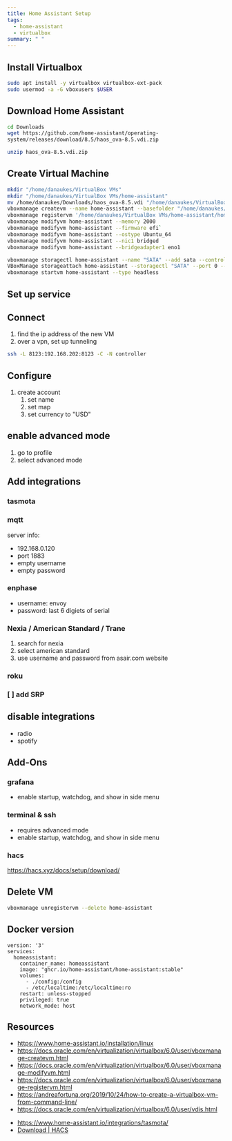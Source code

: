 ```yaml
---
title: Home Assistant Setup
tags:
  - home-assistant
  - virtualbox
summary: " "
---
```


## Install Virtualbox

```bash
sudo apt install -y virtualbox virtualbox-ext-pack
sudo usermod -a -G vboxusers $USER
```

## Download Home Assistant

```bash
cd Downloads
wget https://github.com/home-assistant/operating-
system/releases/download/8.5/haos_ova-8.5.vdi.zip

unzip haos_ova-8.5.vdi.zip
```


## Create Virtual Machine

```bash
mkdir "/home/danaukes/VirtualBox VMs"
mkdir "/home/danaukes/VirtualBox VMs/home-assistant"
mv /home/danaukes/Downloads/haos_ova-8.5.vdi "/home/danaukes/VirtualBox VMs/home-assistant/"
vboxmanage createvm --name home-assistant --basefolder "/home/danaukes/VirtualBox VMs/"
vboxmanage registervm '/home/danaukes/VirtualBox VMs/home-assistant/home-assistant.vbox'
vboxmanage modifyvm home-assistant --memory 2000
vboxmanage modifyvm home-assistant --firmware efi`
vboxmanage modifyvm home-assistant --ostype Ubuntu_64
vboxmanage modifyvm home-assistant --nic1 bridged
vboxmanage modifyvm home-assistant --bridgeadapter1 eno1

vboxmanage storagectl home-assistant --name "SATA" --add sata --controller IntelAhci       
VBoxManage storageattach home-assistant --storagectl "SATA" --port 0 --device 0 --nonrotational on --discard on --type hdd --medium haos_ova-8.5.vdi
vboxmanage startvm home-assistant --type headless
```

## Set up service


## Connect
1. find the ip address of the new VM
1. over a vpn, set up tunneling

```bash
ssh -L 8123:192.168.202:8123 -C -N controller
```

## Configure

1. create account
	1. set name
	2. set map
	3. set currency to "USD"

## enable advanced mode
1. go to profile
2. select advanced mode

## Add integrations

### tasmota

### mqtt
server info:
- 192.168.0.120
- port 1883
- empty username
- empty password

### enphase

- username: envoy
- password: last 6 digiets of serial

### Nexia / American Standard / Trane
1. search for  nexia
2. select american standard
3. use username and password from asair.com website

### roku

### [ ] add SRP


## disable integrations
* radio
* spotify

## Add-Ons

### grafana
* enable startup, watchdog, and show in side menu

### terminal & ssh
* requires advanced mode
* enable startup, watchdog, and show in side menu

### hacs
<https://hacs.xyz/docs/setup/download/>


## Delete VM

```bash
vboxmanage unregistervm --delete home-assistant
```

## Docker version

```
version: '3'
services:
  homeassistant:
    container_name: homeassistant
    image: "ghcr.io/home-assistant/home-assistant:stable"
    volumes:
      - ./config:/config
      - /etc/localtime:/etc/localtime:ro
    restart: unless-stopped
    privileged: true
    network_mode: host
```

## Resources

* <https://www.home-assistant.io/installation/linux>
* <https://docs.oracle.com/en/virtualization/virtualbox/6.0/user/vboxmanage-createvm.html>
* <https://docs.oracle.com/en/virtualization/virtualbox/6.0/user/vboxmanage-modifyvm.html>
* <https://docs.oracle.com/en/virtualization/virtualbox/6.0/user/vboxmanage-registervm.html>
* <https://andreafortuna.org/2019/10/24/how-to-create-a-virtualbox-vm-from-command-line/>
* <https://docs.oracle.com/en/virtualization/virtualbox/6.0/user/vdis.html>

- https://www.home-assistant.io/integrations/tasmota/
- [Download | HACS](https://hacs.xyz/docs/setup/download)
